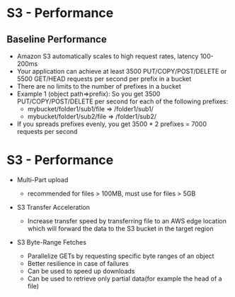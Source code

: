 # S3 - Performance

## Baseline Performance

- Amazon S3 automatically scales to high request rates, latency 100-200ms
- Your application can achieve at least 3500 PUT/COPY/POST/DELETE or 5500 GET/HEAD requests per second per prefix in a bucket
- There are no limits to the number of prefixes in a bucket
- Example 1 (object path=>prefix):
  So you get 3500 PUT/COPY/POST/DELETE per second for each of the following prefixes:
    - mybucket/folder1/sub1/file => /folder1/sub1/
    - mybucket/folder1/sub2/file => /folder1/sub2/
- If you spreads prefixes evenly, you get 3500 * 2 prefixes = 7000 requests per second 
    

# S3 - Performance

- Multi-Part upload
  - recommended for files > 100MB, must use for files > 5GB

- S3 Transfer Acceleration
  - Increase transfer speed by transferring file to an AWS edge location which will forward the data to the S3 bucket in the target region

- S3 Byte-Range Fetches
    - Parallelize GETs by requesting specific byte ranges of an object
    - Better resilience in case of failures
    - Can be used to speed up downloads
    - Can be used to retrieve only partial data(for example the head of a file)


    